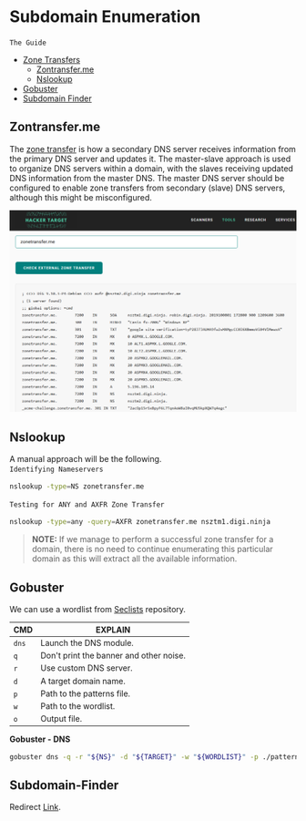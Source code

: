 # Subdomain Enumeration
`The Guide`

- [Zone Transfers](#zontransferme)
  - [Zontransfer.me](#Zontransfer.me)
  - [Nslookup](#Nslookup)
- [Gobuster](#Gobuster)
- [Subdomain Finder](#Subdomain-Finder)

## Zontransfer.me
The [zone transfer](https://hackertarget.com/zone-transfer/) is how a secondary DNS server receives information from the primary DNS server and updates it. The master-slave approach is used to organize DNS servers within a domain, with the slaves receiving updated DNS information from the master DNS. The master DNS server should be configured to enable zone transfers from secondary (slave) DNS servers, although this might be misconfigured.

![transfer.me-image](/media/transfer-me.png)

## Nslookup

A manual approach will be the following. <br>
`Identifying Nameservers`
```bash
nslookup -type=NS zonetransfer.me
```
`Testing for ANY and AXFR Zone Transfer`
```bash
nslookup -type=any -query=AXFR zonetransfer.me nsztm1.digi.ninja
```

> **NOTE:** If we manage to perform a successful zone transfer for a domain, there is no need to continue enumerating this particular domain as this will extract all the available information.

## Gobuster
We can use a wordlist from [Seclists](https://github.com/danielmiessler/SecLists) repository.

| CMD | EXPLAIN |
|:----|---------|
| `dns` | Launch the DNS module. |
| `q` | Don't print the banner and other noise. |
| `r` | Use custom DNS server. |
| `d` | A target domain name. |
| `p` | Path to the patterns file. |
| `w` | Path to the wordlist. |
| `o` | Output file. |

**Gobuster - DNS**
```bash
gobuster dns -q -r "${NS}" -d "${TARGET}" -w "${WORDLIST}" -p ./patterns.txt -o "gobuster_${TARGET}.txt"
```

## Subdomain-Finder
Redirect [Link](https://subdomainfinder.c99.nl/). 